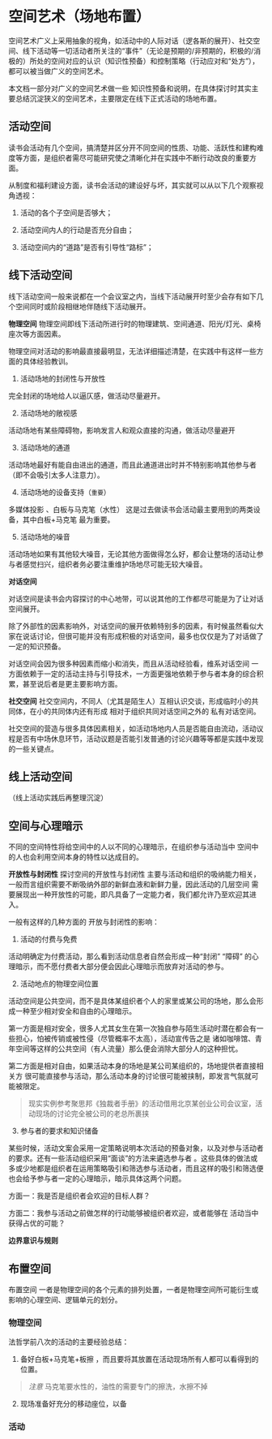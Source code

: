 # 空间艺术（场地布置）

空间艺术广义上采用抽象的视角，如活动中的人际对话（逻各斯的展开）、社交空间、线下活动等一切活动者所关注的“事件”（无论是预期的/非预期的，积极的/消极的）所处的空间对应的认识（知识性预备）和控制策略（行动应对和“处方”），都可以被当做广义的空间艺术。

本文档一部分对广义的空间艺术做一些 知识性预备和说明，在具体探讨时其实主要总结沉淀狭义的空间艺术，主要限定在线下正式活动的场地布置。

## 活动空间

读书会活动有几个空间，搞清楚并区分开不同空间的性质、功能、活跃性和建构难度等方面，是组织者需尽可能研究使之清晰化并在实践中不断行动改良的重要方面。

从制度和福利建设方面，读书会活动的建设好与坏，其实就可以从以下几个观察视角透视：

1. 活动的各个子空间是否够大；

2. 活动空间内人的行动是否充分自由；

3. 活动空间内的“道路”是否有引导性“路标”；

## 线下活动空间

线下活动空间一般来说都在一个会议室之内，当线下活动展开时至少会存有如下几个空间同时或阶段相继地伴随线下活动展开。

**物理空间**
物理空间即线下活动所进行时的物理建筑、空间通道、阳光/灯光、桌椅座次等方面因素。

物理空间对活动的影响最直接最明显，无法详细描述清楚，在实践中有这样一些方面的具体经验教训。

1. 活动场地的封闭性与开放性

完全封闭的场地给人以逼仄感，做活动尽量避开。

2. 活动场地的敞视感

活动场地有某些障碍物，影响发言人和观众直接的沟通，做活动尽量避开

3. 活动场地的通道

活动场地最好有能自由进出的通道，而且此通道进出时并不特别影响其他参与者（即不会吸引太多人注意力）。

4. 活动场地的设备支持（`重要`）

多媒体投影 、白板与马克笔（水性） 这是过去做读书会活动最主要用到的两类设备，其中白板+马克笔 最为重要。

5. 活动场地的噪音

活动场地如果有其他较大噪音，无论其他方面做得怎么好，都会让整场的活动让参与者感觉扫兴，组织者务必要注重维护场地尽可能无较大噪音。

**对话空间**

对话空间是读书会内容探讨的中心地带，可以说其他的工作都尽可能是为了让对话空间展开。

除了外部性的因素影响外，对话空间的展开依赖特别多的因素，有时候虽然看似大家在说话讨论，但很可能并没有形成积极的对话空间，最多也仅仅是为了对话做了一定的知识预备。

对话空间会因为很多种因素而缩小和消失，而且从活动经验看，维系对话空间 一方面依赖于一定的活动主持与引导技术，一方面更强地依赖于参与者本身的综合积累，甚至说后者是更主要影响方面。


**社交空间**
社交空间内，不同人（尤其是陌生人）互相认识交谈，形成临时小的共同体，在小的共同体内还有形成 相对于组织共同对话空间之外的 私有对话空间。

社交空间的营造与很多具体因素相关，如活动场地内人员是否能自由流动，活动议程是否有中场休息环节，活动议题是否能引发普通的讨论兴趣等等都是实践中发现的一些关键点。

## 线上活动空间

（线上活动实践后再整理沉淀）

## 空间与心理暗示

不同的空间特性将给空间中的人以不同的心理暗示，在组织参与活动当中 空间中的人也会利用空间本身的特性以达成目的。

**开放性与封闭性**
探讨空间的开放性与封闭性 主要与活动和组织的吸纳能力相关，一般而言组织需要不断吸纳外部的新鲜血液和新鲜力量，因此活动的几层空间 需要展现出一种开放性的可能，即凡具备了一定能力者，我们都允许乃至欢迎其进入。

一般有这样的几种方面的 开放与封闭性的影响：

1. 活动的付费与免费

活动明确定为付费活动，那么看到活动信息者自然会形成一种“封闭” “障碍” 的心理暗示，而不愿付费者大部分便会因此心理暗示而放弃对活动的参与。

2. 活动地点的物理空间位置

活动空间是公共空间，而不是具体某组织者个人的家里或某公司的场地，那么会形成一种至少相对安全和自由的心理暗示。

第一方面是相对安全，很多人尤其女生在第一次独自参与陌生活动时潜在都会有一些担心，怕被传销或被性侵（尽管概率不太高），活动宣传告之是 诸如咖啡馆、青年空间等这样的公共空间（有人流量）那么便会消除大部分人的这种担忧。

第二方面是相对自由，如果活动本身的场地是某公司某组织的，场地提供者直接相关方 很可能直接参与活动，那么活动本身的讨论很可能被挟制，即发言气氛就可能被限定。

> 现实实例参考聚思邦《独裁者手册》的活动借用北京某创业公司会议室，活动现场的讨论完全被公司的老总所裹挟

3. 参与者的要求和知识储备

某些时候，活动文案会采用一定策略说明本次活动的预备对象，以及对参与活动者的要求。还有一些活动组织采用“面谈”的方法来遴选参与者 。这些具体的做法或多或少地都是组织者在运用策略吸引和筛选参与活动者，而且这样的吸引和筛选便也会给予参与者一定的心理暗示，暗示具体这两个问题。

方面一：我是否是组织者会欢迎的目标人群？

方面二：我参与活动之前做怎样的行动能够被组织者欢迎，或者能够在 活动当中获得占优的可能？

**边界意识与规则**

## 布置空间

布置空间 一者是物理空间的各个元素的排列处置，一者是物理空间所可能衍生或影响的心理空间、逻辑单元的划分。

### 物理空间

法哲学前八次的活动的主要经验总结：
1. 备好白板+马克笔+板擦 ，而且要将其放置在活动现场所有人都可以看得到的位置。

> *注意* 马克笔要水性的，油性的需要专门的擦洗，水擦不掉

2. 现场准备好充分的移动座位，以备

### 活动
